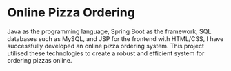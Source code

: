 # Online Pizza Ordering 
Java as the programming language, Spring Boot as the framework, SQL databases such as MySQL, and JSP for the frontend with HTML/CSS, I have successfully developed an online pizza ordering system. This project utilised these technologies to create a robust and efficient system for ordering pizzas online.

